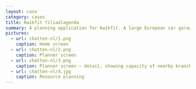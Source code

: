 ```yaml
---
layout: case
category: cases
title: Kwikfit filiaalagenda
summary: A planning application for Kwikfit. A large European car garage conglomerate. 
pictures:
  - url: chatten-nl/1.png
    caption: Home screen
  - url: chatten-nl/2.png
    caption: Planner screen
  - url: chatten-nl/3.png
    caption: Planner screen — detail, showing capacity of nearby branches
  - url: chatten-nl/4.jpg
    caption: Resource planning
---
```


